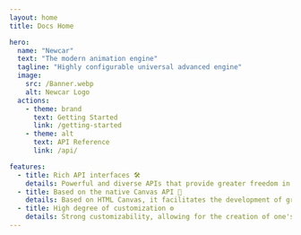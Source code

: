 ```yaml
---
layout: home
title: Docs Home

hero:
  name: "Newcar"
  text: "The modern animation engine"
  tagline: "Highly configurable universal advanced engine"
  image:
    src: /Banner.webp
    alt: Newcar Logo
  actions:
    - theme: brand
      text: Getting Started
      link: /getting-started
    - theme: alt
      text: API Reference
      link: /api/

features:
  - title: Rich API interfaces 🛠️
    details: Powerful and diverse APIs that provide greater freedom in creating animations
  - title: Based on the native Canvas API 🧬
    details: Based on HTML Canvas, it facilitates the development of graphic functionalities
  - title: High degree of customization ⚙️
    details: Strong customizability, allowing for the creation of one's own animation style
---
```

